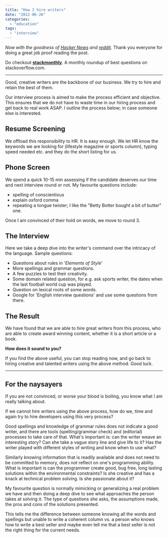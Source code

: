 ```yaml
---
title: "How I hire writers"
date: "2012-06-26"
categories: 
  - "education"
tags: 
  - "interview"
---
```


_Now with the goodness of [Hacker News](http://news.ycombinator.com/item?id=4164675) and [reddit](http://www.reddit.com/r/programming/comments/vnweu/what_if_we_hired_writers_like_we_hire_developers)_. Thank you everyone for doing a great job proof reading the post.

Do checkout **[stackmonthly](http://stackmonthly.com "stackmonthly")**. A monthly roundup of best questions on stackoverflow.com.

* * *

Good, creative writers are the backbone of our business. We try to hire and retain the best of them.

Our interview process is aimed to make the process efficient and objective. This ensures that we do not have to waste time in our hiring process and get back to real work ASAP. I outline the process below; in case someone else is interested.

## Resume Screening

We offload this responsibility to HR. It is easy enough. We let HR know the keywords we are looking for (lifestyle magazine or sports column), typing speed needed etc. and they do the short listing for us.

## Phone Screen

We spend a quick 10-15 min assessing if the candidate deserves our time and next interview round or not. My favourite questions include:

- spelling of conscientious
- explain oxford comma
- repeating a tongue twister; I like the "Betty Botter bought a bit of butter" one.

Once I am convinced of their hold on words, we move to round 3.

## The Interview

Here we take a deep dive into the writer's command over the intricacy of the language. Sample questions:

- Questions about rules in '_Elements of Style_'
- More spellings and grammar questions.
- A few puzzles to test their creativity.
- Some domain related question, for e.g. ask sports writer, the dates when the last football world cup was played.
- Question on lexical roots of some words.
- Google for 'English interview questions' and use some questions from there.

## The Result

We have found that we are able to hire great writers from this process, who are able to create award winning content, whether it is a short article or a book.

**How does it sound to you?**

If you find the above useful, you can stop reading now, and go back to hiring creative and talented writers using the above method. Good luck.

* * *

## For the naysayers

If you are not convinced, or worse your blood is boiling, you know what I am really talking about.

If we cannot hire writers using the above process, how do we, time and again try to hire developers using this very process?

Good spellings and knowledge of grammar rules does not indicate a good writer, and there are tools (spelling/grammar check) and (editorial) processes to take care of that. What's important is: can the writer weave an interesting story? Can she take a vague story line and give life to it? Has the writer played with different styles of writing and know when to use what?

Similarly knowing information that is readily available and does not need to be committed to memory, does not reflect on one's programming ability. What is important is can the programmer create good, bug free, long lasting solutions within the environmental constraints? Is she creative and has a knack at technical problem solving. Is she passionate about it?

My favourite question is normally mimicking or generalizing a real problem we have and then doing a deep dive to see what approaches the person takes at solving it. The type of questions she asks, the assumptions made, the pros and cons of the solutions presented.

This tells me the difference between someone knowing all the words and spellings but unable to write a coherent column vs. a person who knows how to write a best seller and maybe even tell me that a best seller is not the right thing for the current needs.
